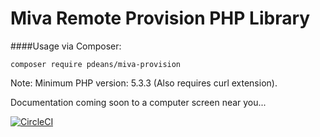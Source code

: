 # Miva Remote Provision PHP Library

####Usage via Composer:
```
composer require pdeans/miva-provision
```

Note: Minimum PHP version: 5.3.3 (Also requires curl extension).

Documentation coming soon to a computer screen near you...


[![CircleCI](https://img.shields.io/circleci/project/pdeans/miva-provision.svg?style=flat-square&maxAge=2592000)]()


